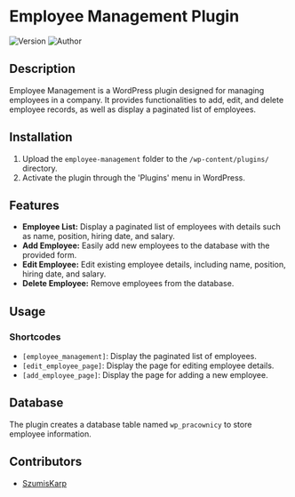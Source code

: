 # Employee Management Plugin

![Version](https://img.shields.io/badge/version-0.1.1-blue.svg)
![Author](https://img.shields.io/badge/author-SzumisKarp-brightgreen.svg)

## Description

Employee Management is a WordPress plugin designed for managing employees in a company. It provides functionalities to add, edit, and delete employee records, as well as display a paginated list of employees.

## Installation

1. Upload the `employee-management` folder to the `/wp-content/plugins/` directory.
2. Activate the plugin through the 'Plugins' menu in WordPress.

## Features

- **Employee List:** Display a paginated list of employees with details such as name, position, hiring date, and salary.
- **Add Employee:** Easily add new employees to the database with the provided form.
- **Edit Employee:** Edit existing employee details, including name, position, hiring date, and salary.
- **Delete Employee:** Remove employees from the database.

## Usage

### Shortcodes

- `[employee_management]`: Display the paginated list of employees.
- `[edit_employee_page]`: Display the page for editing employee details.
- `[add_employee_page]`: Display the page for adding a new employee.

## Database

The plugin creates a database table named `wp_pracownicy` to store employee information.

## Contributors

- [SzumisKarp](https://t.ly/duzp9)
